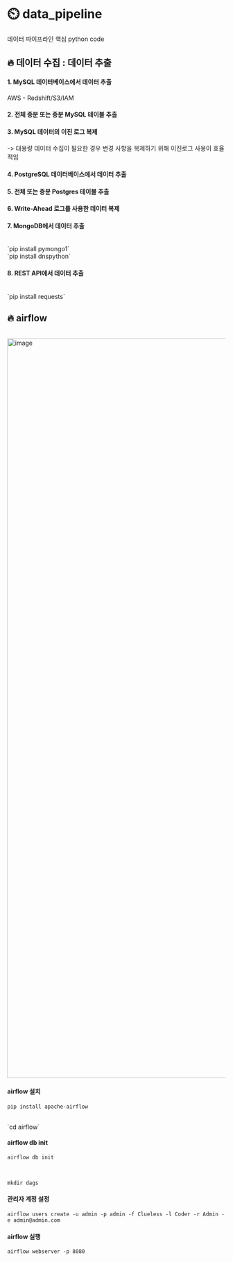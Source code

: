 # ⏲️ data_pipeline
데이터 파이프라인 핵심 python code

## :fire: 데이터 수집 : 데이터 추출



#### 1. MySQL 데이터베이스에서 데이터 추출
 AWS - Redshift/S3/IAM

#### 2. 전체 증분 또는 증분 MySQL 테이블 추출

#### 3. MySQL 데이터의 이진 로그 복제
 -> 대용량 데이터 수집이 필요한 경우 변경 사항을 복제하기 위해 이진로그 사용이 효율적임
 
#### 4. PostgreSQL 데이터베이스에서 데이터 추출

#### 5. 전체 또는 증분 Postgres 테이블 추출

#### 6. Write-Ahead 로그를 사용한 데이터 복제

#### 7. MongoDB에서 데이터 추출
   <br/>
   `pip install pymongo1`
   <br/>
   `pip install dnspython`

#### 8. REST API에서 데이터 추출
   <br/>
   `pip install requests`

## :fire: airflow 

   <br/>
   <img width="1706" alt="image" src="https://github.com/rriakang/data_pipeline/assets/90817403/a087a982-7aa2-4432-a59f-72ab7420ee08">

#### airflow 설치
   `pip install apache-airflow`

   <br/>
   `cd airflow`
    <br/>

#### airflow db init
   `airflow db init`

   <br/>
   
   `mkdir dags`
   <br/>

   #### 관리자 계정 설정
   `airflow users create -u admin -p admin -f Clueless -l Coder -r Admin -e admin@admin.com`
   <br/>

   #### airflow 실행
   `airflow webserver -p 8080`



